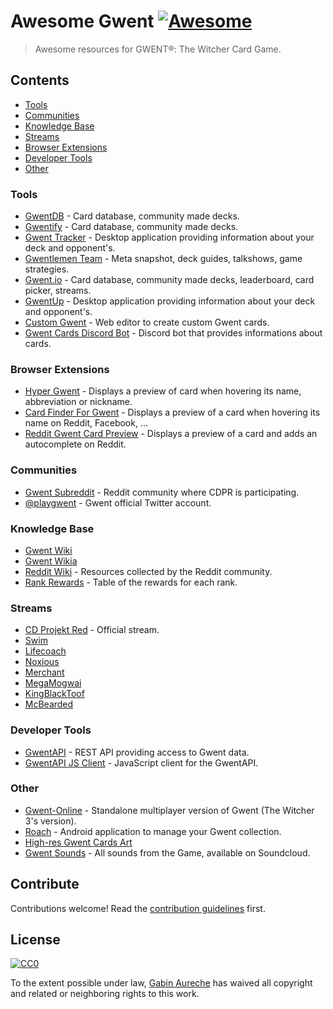 # Awesome Gwent [![Awesome](https://cdn.rawgit.com/sindresorhus/awesome/d7305f38d29fed78fa85652e3a63e154dd8e8829/media/badge.svg)](https://github.com/sindresorhus/awesome)

> Awesome resources for GWENT®: The Witcher Card Game.

## Contents

- [Tools](#tools)
- [Communities](#communities)
- [Knowledge Base](#knowledge-base)
- [Streams](#streams)
- [Browser Extensions](#browser-extensions)
- [Developer Tools](#developer-tools)
- [Other](#other)

### Tools

- [GwentDB](http://www.gwentdb.com/) - Card database, community made decks.
- [Gwentify](http://gwentify.com/) - Card database, community made decks.
- [Gwent Tracker](http://www.gwent-tracker.com/) - Desktop application providing information about your deck and opponent's.
- [Gwentlemen Team](http://gwentlemen.com.s3-website.eu-central-1.amazonaws.com/) - Meta snapshot, deck guides, talkshows, game strategies.
- [Gwent.io](https://gwent.io/) - Card database, community made decks, leaderboard, card picker, streams.
- [GwentUp](https://gwentup.com/) - Desktop application providing information about your deck and opponent's.
- [Custom Gwent](http://custom-gwent.com/) - Web editor to create custom Gwent cards.
- [Gwent Cards Discord Bot](https://pabloszx.github.io/Gwent-Cards/) - Discord bot that provides informations about cards.

### Browser Extensions

- [Hyper Gwent](https://soreine.github.io/hyper-gwent/) - Displays a preview of card when hovering its name, abbreviation or nickname.
- [Card Finder For Gwent](https://chrome.google.com/webstore/detail/card-finder-for-gwent/pcfcjeaijiegidanbjbjabnolcibkmkh) - Displays a preview of a card when hovering its name on Reddit, Facebook, ...
- [Reddit Gwent Card Preview](https://chrome.google.com/webstore/detail/reddit-gwent-card-preview/bifbkjnkpbkfaecopllpagfmdpjbnfkh) - Displays a preview of a card and adds an autocomplete on Reddit.

### Communities

- [Gwent Subreddit](https://www.reddit.com/r/gwent/) - Reddit community where CDPR is participating.
- [@playgwent](https://twitter.com/playgwent) - Gwent official Twitter account.

### Knowledge Base

- [Gwent Wiki](http://gwent.gamepedia.com/Gwent_Wiki)
- [Gwent Wikia](http://gwent.wikia.com/wiki/Gwent_Wikia)
- [Reddit Wiki](https://www.reddit.com/r/gwent/wiki/index) - Resources collected by the Reddit community.
- [Rank Rewards](https://www.reddit.com/r/gwent/comments/6gnsh3/levelranked_reward_tables/) - Table of the rewards for each rank.

### Streams

- [CD Projekt Red](https://www.twitch.tv/cdprojektred) - Official stream.
- [Swim](https://www.twitch.tv/swimstrim)
- [Lifecoach](https://www.twitch.tv/lifecoach1981)
- [Noxious](https://www.twitch.tv/noxious_gg)
- [Merchant](https://www.twitch.tv/rsmerchant)
- [MegaMogwai](https://www.twitch.tv/megam0gwai)
- [KingBlackToof](https://www.twitch.tv/kingblacktoof)
- [McBearded](https://www.twitch.tv/mcbearded)

### Developer Tools

- [GwentAPI](https://gwentapi.com/) - REST API providing access to Gwent data.
- [GwentAPI JS Client](https://github.com/zhouzi/gwent-api-client) - JavaScript client for the GwentAPI.

### Other

- [Gwent-Online](https://github.com/exane/not-gwent-online) - Standalone multiplayer version of Gwent (The Witcher 3's version).
- [Roach](https://github.com/jamieadkins95/Roach) - Android application to manage your Gwent collection.
- [High-res Gwent Cards Art](https://www.reddit.com/r/gwent/comments/5se5jl/digital_art_collection_of_highres_gwent_cards_art/)
- [Gwent Sounds](https://soundcloud.com/gwentsounds/sets) - All sounds from the Game, available on Soundcloud.

## Contribute

Contributions welcome! Read the [contribution guidelines](contributing.md) first.

## License

[![CC0](http://mirrors.creativecommons.org/presskit/buttons/88x31/svg/cc-zero.svg)](https://creativecommons.org/publicdomain/zero/1.0/)

To the extent possible under law, [Gabin Aureche](https://gabinaureche.com) has waived all copyright and related or neighboring rights to this work.
